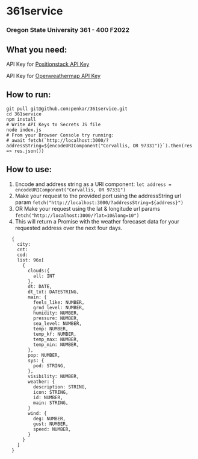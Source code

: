 # 361service
### Oregon State University 361 - 400 F2022

## What you need:
API Key for [Positionstack API Key](https://positionstack.com/)

API Key for [Openweathermap API Key](https://openweathermap.org/)

## How to run:
```
git pull git@github.com:penkar/361service.git
cd 361service
npm install
# Write API Keys to Secrets JS file
node index.js
# From your Browser Console try running: 
# await fetch(`http://localhost:3000/?addressString=${encodeURIComponent("Corvallis, OR 97331")}`).then(res => res.json())

```

## How to use:
1) Encode and address string as a URI component:
`let address = encodeURIComponent("Corvallis, OR 97331")`
2) Make your request to the provided port using the addressString url param
`fetch("http://localhost:3000/?addressString=${address}")`
3) OR Make your request using the lat & longitude url params
`fetch("http://localhost:3000/?lat=10&long=10")`
4) This will return a Promise with the weather forecaset data for your requested address over the next four days.

```
  {
    city:
    cnt:
    cod:
    list: 96x[
      {
        clouds:{
          all: INT
        },
        dt: DATE,
        dt_txt: DATESTRING,
        main: {
          feels_like: NUMBER,
          grnd_level: NUMBER,
          humidity: NUMBER,
          pressure: NUMBER,
          sea_level: NUMBER,
          temp: NUMBER,
          temp_kf: NUMBER,
          temp_max: NUMBER,
          temp_min: NUMBER,
        },
        pop: NUMBER,
        sys: {
          pod: STRING,
        },
        visibility: NUMBER,
        weather: {
          description: STRING,
          icon: STRING,
          id: NUMBER,
          main: STRING,
        }
        wind: {
          deg: NUMBER,
          gust: NUMBER,
          speed: NUMBER,
        }
      }
    ]
  }
```


